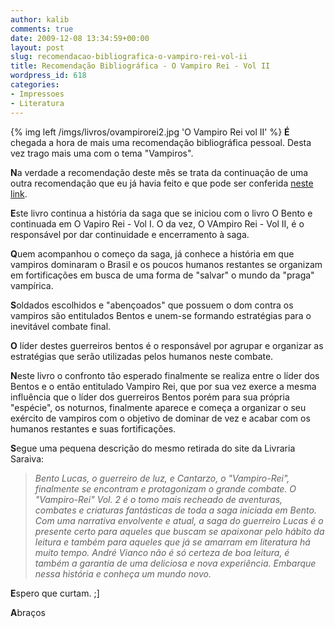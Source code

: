 ```yaml
---
author: kalib
comments: true
date: 2009-12-08 13:34:59+00:00
layout: post
slug: recomendacao-bibliografica-o-vampiro-rei-vol-ii
title: Recomendação Bibliográfica - O Vampiro Rei - Vol II
wordpress_id: 618
categories:
- Impressoes
- Literatura
---
```

{% img left /imgs/livros/ovampirorei2.jpg 'O Vampiro Rei vol II' %}
**É** chegada a hora de mais uma recomendação bibliográfica pessoal. Desta vez trago mais uma com o tema "Vampiros".

**N**a verdade a recomendação deste mês se trata da continuação de uma outra recomendação que eu já havia feito e que pode ser conferida [neste link](https://blog.marcelocavalcante.net/blog/2009/07/16/recomendacao-bibliografica-do-mes-o-vampiro-rei-vol-i/).

**E**ste livro continua a história da saga que se iniciou com o livro O Bento e continuada em O Vapiro Rei - Vol I. O da vez, O VAmpiro Rei - Vol II, é o responsável por dar continuidade e encerramento à saga.

**Q**uem acompanhou o começo da saga, já conhece a história em que vampiros dominaram o Brasil e os poucos humanos restantes se organizam em fortificações em busca de uma forma de "salvar" o mundo da "praga" vampírica.

**S**oldados escolhidos e "abençoados" que possuem o dom contra os vampiros são entitulados Bentos e unem-se formando estratégias para o inevitável combate final.

**O** líder destes guerreiros bentos é o responsável por agrupar e organizar as estratégias que serão utilizadas pelos humanos neste combate.

**N**este livro o confronto tão esperado finalmente se realiza entre o líder dos Bentos e o então entitulado Vampiro Rei, que por sua vez exerce a mesma influência que o líder dos guerreiros Bentos porém para sua própria "espécie", os noturnos, finalmente aparece e começa a organizar o seu exército de vampiros com o objetivo de dominar de vez e acabar com os humanos restantes e suas fortificações.

**S**egue uma pequena descrição do mesmo retirada do site da Livraria Saraiva:


> _Bento Lucas, o guerreiro de luz, e Cantarzo, o "Vampiro-Rei", finalmente se encontram e protagonizam o grande combate. O "Vampiro-Rei" Vol. 2 é o tomo mais recheado de aventuras, combates e criaturas fantásticas de toda a saga iniciada em Bento. Com uma narrativa envolvente e atual, a saga do guerreiro Lucas é o presente certo para aqueles que buscam se apaixonar pelo hábito da leitura e também para aqueles que já se amarram em literatura há muito tempo. André Vianco não é só certeza de boa leitura, é também a garantia de uma deliciosa e nova experiência. Embarque nessa história e conheça um mundo novo._


**E**spero que curtam. ;]

**A**braços